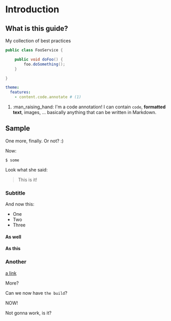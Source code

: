 # Introduction

## What is this guide?

My collection of best practices



```java title="FooService" linenums="1" hl_lines="2 3"
public class FooService {

    public void doFoo() {
        foo.doSomething();
    }

}
```

``` yaml
theme:
  features:
    - content.code.annotate # (1)
```

1.  :man_raising_hand: I'm a code annotation! I can contain `code`, __formatted
    text__, images, ... basically anything that can be written in Markdown.

    
## Sample

One more, finally. Or not? :)

Now:

```shell
$ some 
```

Look what she said:

> This is it!

### Subtitle

And now this:

- One
- Two
- Three


#### As well

#### As this

### Another

[a link](https://aws.com)

More?


Can we now have `the build`?

NOW!


Not gonna work, is it?
